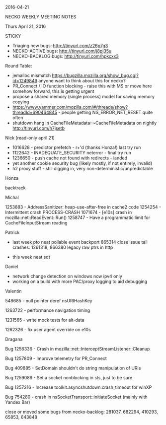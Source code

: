 2016-04-21

NECKO WEEKLY MEETING NOTES

Thurs April 21, 2016

STICKY

- Triaging new bugs: http://tinyurl.com/z26p7g3
- NECKO-ACTIVE bugs: http://tinyurl.com/j8pj35u
- NECKO-BACKLOG bugs:  http://tinyurl.com/hpkcxx3

Round Table:

 - jemalloc mismatch https://bugzilla.mozilla.org/show_bug.cgi?id=1249849 anyone want to think about this for necko?
 - PR_Connect / IO function blocking - raise this with MS or move here somehow forward, this is getting urgent
 - propose a shared memory (single process) model for saving memory copying
 - https://www.yammer.com/mozilla.com/#/threads/show?threadId=690464845 - people getting NS_ERROR_NET_RESET quite often
- shutdown hang in CacheFileMetadata::~CacheFileMetadata on nightly http://tinyurl.com/h7jsetb

Nick [read-only april 21]

* 1016628 - predictor prefetch - r+'d (thanks Honza!) last try run
* 1122642 - INADEQUATE_SECURITY neterror - final try run
* 1236650 - push cache not found with redirects - landed
* yet another cookie security bug (likely mostly, if not entirely, invalid)
* h2 proxy stuff - still digging in, very non-deterministic/unpredictable

Honza

backtrack

Michal

  1253883 - AddressSanitizer: heap-use-after-free in cache2 code
  1254254 - Intermittent crash PROCESS-CRASH
  1071674 - [e10s] crash in mozilla::net::ReadEvent::Run()
  1258747 - Have a programmatic limit for CacheFileInputStream reading

Patrick

 - last week
   pto
  neat
   pollable event backport
   865314 close issue
   tail crashes: 1261318, 866380
 legacy raw ptrs in http

- this week
  neat
 sdt

Daniel

 - network change detection on windows now ipv4 only
  - working on a build with more PAC/proxy logging to aid debugging

Valentin

548685 - null pointer deref nsURIHashKey

1263722 - performance navigation timing

1231565 - write mock tests for alt-data

1262326 - fix user agent override on e10s

Dragana

Bug 1256336 -       Crash in mozilla::net::InterceptStreamListener::Cleanup

Bug 1257809 -       Improve telemetry for PR_Connect

Bug 409885 -       SetDomain shouldn't do string manipulation of URIs

Bug 1259089 -       Set a socket nonblocking in sts, just to be sure

Bug 1257216 -       Increase toolkit.asyncshutdown.crash_timeout for winXP

Bug 754280 -       crash in nsSocketTransport::InitiateSocket (mainly with Yandex Bar)

close or moved some bugs from necko-backlog: 281037, 682294, 410293, 65853, 643848

